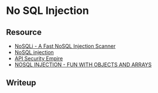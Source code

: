 # No SQL Injection

## Resource
- [NoSQLi - A Fast NoSQL Injection Scanner](https://nullsweep.com/nosqli-a-fast-nosql-injection-framework/)
- [NoSQL injection](https://book.hacktricks.xyz/pentesting-web/nosql-injection)
- [API Security Empire](https://github.com/Cyber-Guy1/API-SecurityEmpire)
- [NOSQL INJECTION - FUN WITH OBJECTS AND ARRAYS](https://owasp.org/www-pdf-archive/GOD16-NOSQL.pdf)

## Writeup
